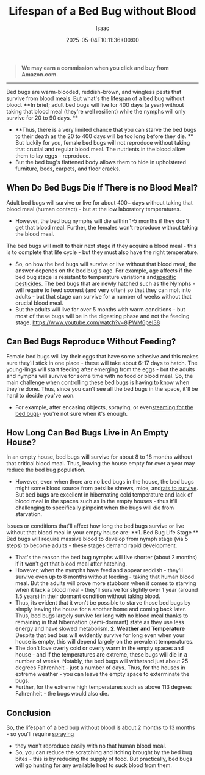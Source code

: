 ﻿---
author: Isaac
layout: post
title: Lifespan of a Bed Bug without Blood
date: '2025-05-04T10:11:36+00:00'
categories:
- Bed Bugs
- Guide
tags: []
slug: /lifespan-of-a-bed-bug-without-blood/
lastmod: 2025-05-07T12:21:28+03:00
---
> **We may earn a commission when you click and buy from Amazon.com.**
>

---
Bed bugs are warm-blooded, reddish-brown, and wingless pests that survive from blood meals.
But what's the lifespan of a bed bug without blood.
**In brief; adult bed bugs will live for 400 days (a year) without taking that blood meal (they're well resilient) while the nymphs will only survive for 20 to 90 days. **
- **Thus, there is a very limited chance that you can starve the bed bugs to their death as the 20 to 400 days will be too long before they die. **
But luckily for you,
female
bed bugs will not reproduce without taking that crucial and
regular
blood meal. The
nutrients in the
blood allow them to lay eggs - reproduce.
- But the bed bug's flattened body allows them to hide in upholstered furniture, beds, carpets, and floor cracks.
## When Do Bed Bugs Die If There is no Blood Meal?
Adult bed bugs will survive or live for about 400+ days without taking that blood meal (human contact) - but at the low laboratory temperatures.
- However, the bed bug nymphs will die within 1-5 months if they don't get that blood meal. Further, the females won't reproduce without taking the blood meal.

The bed bugs will molt to their next stage if they acquire a blood meal - this is to complete that life cycle - but they must also have the right temperature.
- So, on how the bed bugs will survive or live without that blood meal, the answer depends on the bed bug's age. For example, age affects if the bed bug stage is resistant to temperature variations and[specific pesticides](https://pestpolicy.com/best-fogger-for-bed-bugs/).
The bed bugs that are newly hatched such as the Nymphs - will require to feed soonest (and very often) so that they can molt into adults - but that stage can survive for a number of weeks without that crucial blood meal.
- But the adults will live for over 5 months with warm conditions - but most of these bugs will be in the digesting phase and not the feeding stage.
https://www.youtube.com/watch?v=8jPWM6peI38
## Can Bed Bugs Reproduce Without Feeding?
Female bed bugs will lay their eggs that have some adhesive and this makes sure they'll stick in one place - these will take about 6-17 days to hatch.
The young-lings will start feeding after emerging from the eggs - but the adults and nymphs will survive for some time with no food or blood meal.
So, the main challenge when controlling these bed bugs is having to know when they're done. Thus, since you can't see all the bed bugs in the space, it'll be hard to decide you've won.
- For example, after encasing objects, spraying, or even[steaming for the bed bugs](https://pestpolicy.com/best-bed-bug-steamer/)- you're not sure when it's enough.
## How Long Can Bed Bugs Live in An Empty House?
In an empty house, bed bugs will survive for about 8 to 18 months without that critical blood meal. Thus, leaving the house empty for over a year may reduce the bed bug population.
- However, even when there are no bed bugs in the house, the bed bugs might some blood source from petslike shrews, mice, and[rats to survive](https://pestpolicy.com/best-rat-poison/).
But bed bugs are excellent in hibernating cold temperature and lack of blood meal in the spaces such as in the empty houses - thus it'll challenging to specifically pinpoint when the bugs will die from starvation.

Issues or conditions that'll affect how long the bed bugs survive or live without that blood meal in your empty house are:
**1. Bed Bug Life Stage **
Bed bugs will require massive blood to develop from nymph stage (via 5 steps) to become adults - these stages demand rapid development.
- That's the reason the bed bug nymphs will live shorter (about 2 months) if it won't get that blood meal after hatching.
- However, when the nymphs have feed and appear reddish - they'll survive even up to 8 months without feeding - taking that human blood meal.
But the adults will prove more stubborn when it comes to starving when it lack a blood meal - they'll survive for slightly over 1 year (around 1.5 years) in their dormant condition without taking blood.
- Thus, its evident that it won't be possible to starve those bed bugs by simply leaving the house for a another home and coming back later.
Thus, bed bugs largely survive for long with no blood meal thanks to remaining in that hibernation (semi-dormant) state as they use less energy and have slowed metabolism.
**2. Weather and Temperature**
Despite that bed bus will evidently survive for long even when your house is empty, this will depend largely on the prevalent temperatures.
- The don't love overly cold or overly warm in the empty spaces and house - and if the temperatures are extreme, these bugs will die in a number of weeks.
Notably, the bed bugs will withstand just about 25 degrees Fahrenheit - just a number of days. Thus, for the houses in extreme weather - you can leave the empty space to exterminate the bugs.
- Further, for the extreme high temperatures such as above 113 degrees Fahrenheit - the bugs would also die.
## Conclusion
So, the lifespan of a bed bug without blood is about 2 months to 13 months - so you'll require
[spraying](https://pestpolicy.com/best-bed-bug-spray/)
- they won't reproduce easily with no that human blood meal.
- So, you can reduce the scratching and itching brought by the bed bug bites - this is by reducing the supply of food. But practically, bed bugs will go hunting for any available host to suck blood from them.
